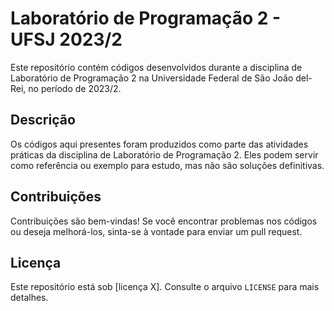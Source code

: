 # Laboratório de Programação 2 - UFSJ 2023/2

Este repositório contém códigos desenvolvidos durante a disciplina de Laboratório de Programação 2 na Universidade Federal de São João del-Rei, no período de 2023/2.

## Descrição

Os códigos aqui presentes foram produzidos como parte das atividades práticas da disciplina de Laboratório de Programação 2. Eles podem servir como referência ou exemplo para estudo, mas não são soluções definitivas.

## Contribuições

Contribuições são bem-vindas! Se você encontrar problemas nos códigos ou deseja melhorá-los, sinta-se à vontade para enviar um pull request.

## Licença

Este repositório está sob [licença X]. Consulte o arquivo `LICENSE` para mais detalhes.
